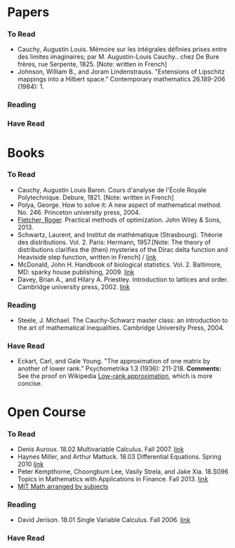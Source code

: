 # Papers

### To Read
* Cauchy, Augustin Louis. Mémoire sur les intégrales définies prises entre des limites imaginaires; par M. Augustin-Louis Cauchy.. chez De Bure frères, rue Serpente, 1825. [Note: written in French]
* Johnson, William B., and Joram Lindenstrauss. "Extensions of Lipschitz mappings into a Hilbert space." Contemporary mathematics 26.189-206 (1984): 1.
### Reading

### Have Read


# Books

### To Read
* Cauchy, Augustin Louis Baron. Cours d'analyse de l'École Royale Polytechnique. Debure, 1821. [Note: written in French]
* Polya, George. How to solve it: A new aspect of mathematical method. No. 246. Princeton university press, 2004.
* [Fletcher, Roger](http://www.maths.dundee.ac.uk/~fletcher/). Practical methods of optimization. John Wiley & Sons, 2013.
* Schwartz, Laurent, and Institut de mathématique (Strasbourg). Théorie des distributions. Vol. 2. Paris: Hermann, 1957.[Note: The theory of distributions clarifies the (then) mysteries of the Dirac delta function and Heaviside step function, written in French] / [link](https://archive.org/details/LaurentSchwartzThorieDesDistributionsBook4You1/page/n11)
* McDonald, John H. Handbook of biological statistics. Vol. 2. Baltimore, MD: sparky house publishing, 2009. [link](http://www.biostathandbook.com)
* Davey, Brian A., and Hilary A. Priestley. Introduction to lattices and order. Cambridge university press, 2002. [link](https://drive.google.com/open?id=1vlep3BZE6-74K6rPEh_6FdYEd_KSMtk1)

### Reading

* Steele, J. Michael. The Cauchy-Schwarz master class: an introduction to the art of mathematical inequalities. Cambridge University Press, 2004.

### Have Read
* Eckart, Carl, and Gale Young. "The approximation of one matrix by another of lower rank." Psychometrika 1.3 (1936): 211-218. __Comments:__ See the proof on Wikipedia [Low-rank approximation](https://en.wikipedia.org/wiki/Low-rank_approximation), which is more concise.


# Open Course

### To Read

* Denis Auroux. 18.02 Multivariable Calculus. Fall 2007. [link](https://ocw.mit.edu/courses/mathematics/18-02-multivariable-calculus-fall-2007)
* Haynes Miller, and Arthur Mattuck. 18.03 Differential Equations. Spring 2010 [link](https://ocw.mit.edu/courses/mathematics/18-03-differential-equations-spring-2010)
* Peter Kempthorne, Choongbum Lee, Vasily Strela, and Jake Xia. 18.S096 Topics in Mathematics with Applications in Finance. Fall 2013. [link](https://ocw.mit.edu/courses/mathematics/18-s096-topics-in-mathematics-with-applications-in-finance-fall-2013/index.htm)
* [MIT Math arranged by subjects](http://math.mit.edu/academics/undergrad/subjects/index.php)

### Reading

* David Jerison. 18.01 Single Variable Calculus. Fall 2006. [link](https://ocw.mit.edu/courses/mathematics/18-01-single-variable-calculus-fall-2006)

### Have Read
